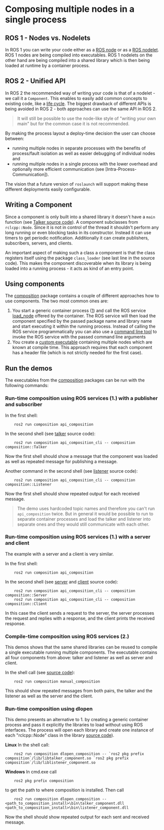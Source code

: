 # Composing multiple nodes in a single process

## ROS 1 - Nodes vs. Nodelets

In ROS 1 you can write your code either as a [ROS node](http://wiki.ros.org/Nodes) or as a [ROS nodelet](http://wiki.ros.org/nodelet).
ROS 1 nodes are being compiled into executables.
ROS 1 nodelets on the other hand are being compiled into a shared library which is then being loaded at runtime by a container process.

## ROS 2 - Unified API

In ROS 2 the recommended way of writing your code is that of a nodelet - we call it a `Component`.
This enables to easily add common concepts to existing code, like a [life cycle](http://design.ros2.org/articles/node_lifecycle.html).
The biggest drawback of different APIs is being avoided in ROS 2 - both approaches can use the same API in ROS 2.

> It will still be possible to use the node-like style of "writing your own main" but for the common case it is not recommended.

By making the process layout a deploy-time decision the user can choose between:

* running multiple nodes in separate processes with the benefits of process/fault isolation as well as easier debugging of individual nodes and
* running multiple nodes in a single process with the lower overhead and optionally more efficient communication (see [Intra-Process-Communication]).

The vision that a future version of `roslaunch` will support making these different deployments easily configurable.

## Writing a Component

Since a component is only built into a shared library it doesn't have a `main` function (see [Talker source code](https://github.com/ros2/demos/blob/master/composition/src/talker_component.cpp)).
A component subclasses from `rclcpp::Node`.
Since it is not in control of the thread it shouldn't perform any long running or even blocking tasks in its constructor.
Instead it can use timers to get periodic notification.
Additionally it can create publishers, subscribers, servers, and clients.

An important aspect of making such a class a component is that the class registers itself using the package `class_loader` (see last line in the source code).
This makes the component discoverable when its library is being loaded into a running process - it acts as kind of an entry point.

## Using components

The [composition](https://github.com/ros2/demos/tree/master/composition) package contains a couple of different approaches how to use components.
The two most common ones are:

1. You start a generic container process ([1](https://github.com/ros2/demos/blob/master/composition/src/api_composition.cpp)) and call the ROS service [load_node](https://github.com/ros2/demos/blob/master/composition/srv/LoadNode.srv) offered by the container.
  The ROS service will then load the component specified by the passed package name and library name and start executing it within the running process.
  Instead of calling the ROS service programmatically you can also use a [command line tool](https://github.com/ros2/demos/blob/master/composition/src/api_composition_cli.cpp) to invoke the ROS service with the passed command line arguments
2. You create a [custom executable](https://github.com/ros2/demos/blob/master/composition/src/manual_composition.cpp) containing multiple nodes which are known at compile time.
  This approach requires that each component has a header file (which is not strictly needed for the first case).

## Run the demos

The executables from the [composition](https://github.com/ros2/demos/tree/master/composition) packages can be run with the following commands:

### Run-time composition using ROS services (1.) with a publisher and subscriber

In the first shell:

        ros2 run composition api_composition

In the second shell (see [talker](https://github.com/ros2/demos/blob/master/composition/src/talker_component.cpp) source code):

        ros2 run composition api_composition_cli -- composition composition::Talker

Now the first shell should show a message that the component was loaded as well as repeated message for publishing a message.

Another command in the second shell (see [listener](https://github.com/ros2/demos/blob/master/composition/src/listener_component.cpp) source code):

        ros2 run composition api_composition_cli -- composition composition::Listener

Now the first shell should show repeated output for each received message.

> The demo uses hardcoded topic names and therefore you can't run `api_composition` twice.
> But in general it would be possible to run to separate container processes and load the talker and listener into separate ones and they would still communicate with each other.

### Run-time composition using ROS services (1.) with a server and client

The example with a server and a client is very similar.

In the first shell:

        ros2 run composition api_composition

In the second shell (see [server](https://github.com/ros2/demos/blob/master/composition/src/server_component.cpp) and [client](https://github.com/ros2/demos/blob/master/composition/src/client_component.cpp) source code):

        ros2 run composition api_composition_cli -- composition composition::Server
        ros2 run composition api_composition_cli -- composition composition::Client

In this case the client sends a request to the server, the server processes the request and replies with a response, and the client prints the received response.

### Compile-time composition using ROS services (2.)

This demos shows that the same shared libraries can be reused to compile a single executable running multiple components.
The executable contains all four components from above: talker and listener as well as server and client.

In the shell call (see [source code](https://github.com/ros2/demos/blob/master/composition/src/manual_composition.cpp)):

        ros2 run composition manual_composition

This should show repeated messages from both pairs, the talker and the listener as well as the server and the client.

### Run-time composition using dlopen

This demo presents an alternative to 1. by creating a generic container process and pass it explicitly the libraries to load without using ROS interfaces.
The process will open each library and create one instance of each "rclcpp::Node" class in the library [source code](https://github.com/ros2/demos/blob/master/composition/src/dlopen_composition.cpp)).

**Linux** In the shell call:

        ros2 run composition dlopen_composition -- `ros2 pkg prefix composition`/lib/libtalker_component.so `ros2 pkg prefix composition`/lib/liblistener_component.so

**Windows** In cmd.exe call

        ros2 pkg prefix composition

to get the path to where composition is installed. Then call

        ros2 run composition dlopen_composition -- <path_to_composition_install>\bin\talker_component.dll <path_to_composition_install>\bin\listener_component.dll

Now the shell should show repeated output for each sent and received message.